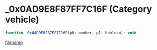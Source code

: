 # _0x0AD9E8F87FF7C16F (Category vehicle)

```js
function _0x0AD9E8F87FF7C16F(p0: number, p1: boolean): void
```

[filename](_0x0AD9E8F87FF7C16F_m.md ':include')